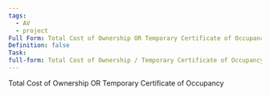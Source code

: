 ```yaml
---
tags:
  - AV
  - project
Full Form: Total Cost of Ownership OR Temporary Certificate of Occupancy
Definition: false
Task: 
full-form: Total Cost of Ownership / Temporary Certificate of Occupancy
---
```

Total Cost of Ownership OR Temporary Certificate of Occupancy 
